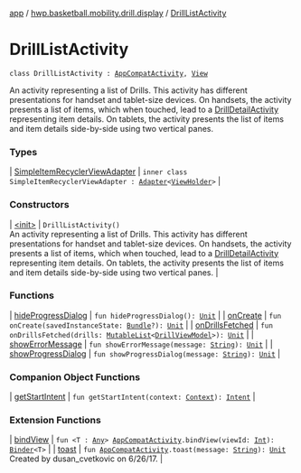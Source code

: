[app](../../index.md) / [hwp.basketball.mobility.drill.display](../index.md) / [DrillListActivity](.)

# DrillListActivity

`class DrillListActivity : `[`AppCompatActivity`](https://developer.android.com/reference/android/support/v7/app/AppCompatActivity.html)`, `[`View`](../-drill-list-activity-contract/-view/index.md)

An activity representing a list of Drills. This activity
has different presentations for handset and tablet-size devices. On
handsets, the activity presents a list of items, which when touched,
lead to a [DrillDetailActivity](../-drill-detail-activity/index.md) representing
item details. On tablets, the activity presents the list of items and
item details side-by-side using two vertical panes.

### Types

| [SimpleItemRecyclerViewAdapter](-simple-item-recycler-view-adapter/index.md) | `inner class SimpleItemRecyclerViewAdapter : `[`Adapter`](https://developer.android.com/reference/android/support/v7/widget/RecyclerView/Adapter.html)`<`[`ViewHolder`](-simple-item-recycler-view-adapter/-view-holder/index.md)`>` |

### Constructors

| [&lt;init&gt;](-init-.md) | `DrillListActivity()`<br>An activity representing a list of Drills. This activity has different presentations for handset and tablet-size devices. On handsets, the activity presents a list of items, which when touched, lead to a [DrillDetailActivity](../-drill-detail-activity/index.md) representing item details. On tablets, the activity presents the list of items and item details side-by-side using two vertical panes. |

### Functions

| [hideProgressDialog](hide-progress-dialog.md) | `fun hideProgressDialog(): `[`Unit`](https://kotlinlang.org/api/latest/jvm/stdlib/kotlin/-unit/index.html) |
| [onCreate](on-create.md) | `fun onCreate(savedInstanceState: `[`Bundle`](https://developer.android.com/reference/android/os/Bundle.html)`?): `[`Unit`](https://kotlinlang.org/api/latest/jvm/stdlib/kotlin/-unit/index.html) |
| [onDrillsFetched](on-drills-fetched.md) | `fun onDrillsFetched(drills: `[`MutableList`](https://kotlinlang.org/api/latest/jvm/stdlib/kotlin.collections/-mutable-list/index.html)`<`[`DrillViewModel`](../../hwp.basketball.mobility.entitiy.drills/-drill-view-model/index.md)`>): `[`Unit`](https://kotlinlang.org/api/latest/jvm/stdlib/kotlin/-unit/index.html) |
| [showErrorMessage](show-error-message.md) | `fun showErrorMessage(message: `[`String`](https://kotlinlang.org/api/latest/jvm/stdlib/kotlin/-string/index.html)`): `[`Unit`](https://kotlinlang.org/api/latest/jvm/stdlib/kotlin/-unit/index.html) |
| [showProgressDialog](show-progress-dialog.md) | `fun showProgressDialog(message: `[`String`](https://kotlinlang.org/api/latest/jvm/stdlib/kotlin/-string/index.html)`): `[`Unit`](https://kotlinlang.org/api/latest/jvm/stdlib/kotlin/-unit/index.html) |

### Companion Object Functions

| [getStartIntent](get-start-intent.md) | `fun getStartIntent(context: `[`Context`](https://developer.android.com/reference/android/content/Context.html)`): `[`Intent`](https://developer.android.com/reference/android/content/Intent.html) |

### Extension Functions

| [bindView](../../hwp.basketball.mobility.util/android.support.v7.app.-app-compat-activity/bind-view.md) | `fun <T : `[`Any`](https://kotlinlang.org/api/latest/jvm/stdlib/kotlin/-any/index.html)`> `[`AppCompatActivity`](https://developer.android.com/reference/android/support/v7/app/AppCompatActivity.html)`.bindView(viewId: `[`Int`](https://kotlinlang.org/api/latest/jvm/stdlib/kotlin/-int/index.html)`): `[`Binder`](../../hwp.basketball.mobility.util/-binder/index.md)`<T>` |
| [toast](../../hwp.basketball.mobility.util/android.support.v7.app.-app-compat-activity/toast.md) | `fun `[`AppCompatActivity`](https://developer.android.com/reference/android/support/v7/app/AppCompatActivity.html)`.toast(message: `[`String`](https://kotlinlang.org/api/latest/jvm/stdlib/kotlin/-string/index.html)`): `[`Unit`](https://kotlinlang.org/api/latest/jvm/stdlib/kotlin/-unit/index.html)<br>Created by dusan_cvetkovic on 6/26/17. |

